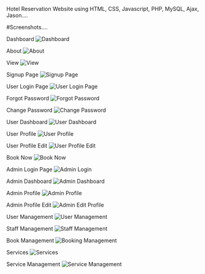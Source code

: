 Hotel Reservation Website using HTML, CSS, Javascript, PHP, MySQL, Ajax, Jason....


#Screenshots....

Dashboard
![Dashboard](https://github.com/YashRohan07/Web-Development-Project/assets/111037103/d5e48d13-d2b2-4d23-8ade-d7b6ae5dff5e)

About
![About](https://github.com/YashRohan07/Web-Development-Project/assets/111037103/50d4f43d-8e7b-4c02-9ede-5edb8c2fa47c)

View
![View](https://github.com/YashRohan07/Web-Development-Project/assets/111037103/ef4e230b-4074-4147-a1a0-e1860fb74edf)

Signup Page
![Signup Page](https://github.com/YashRohan07/Web-Development-Project/assets/111037103/67d7d91a-40b6-4fbc-a57a-42d2850f9c57)

User Login Page
![User Login Page](https://github.com/YashRohan07/Web-Development-Project/assets/111037103/e385cb91-ebb3-4f60-aa15-798f6e57befc)

Forgot Password
![Forgot Password](https://github.com/YashRohan07/Web-Development-Project/assets/111037103/fd08ad97-b41d-4c94-8d74-6d5e1a4ffa70)

Change Password
![Change Password](https://github.com/YashRohan07/Web-Development-Project/assets/111037103/18c05dcc-dfda-45ca-b9b6-89c86d4728d6)

User Dashboard
![User Dashboard](https://github.com/YashRohan07/Web-Development-Project/assets/111037103/db99a166-8011-45d8-93bc-951978eb6f8b)

User Profile
![User Profile](https://github.com/YashRohan07/Web-Development-Project/assets/111037103/0800bb24-169d-4b6b-affe-bb73c87d0551)

User Profile Edit
![User Profile Edit](https://github.com/YashRohan07/Web-Development-Project/assets/111037103/8fcdeec7-3866-47d4-94f5-40ba4b942c00)

Book Now
![Book Now](https://github.com/YashRohan07/Web-Development-Project/assets/111037103/b14cb2a5-6f10-477d-b665-718eae556f05)

Admin Login Page
![Admin Login](https://github.com/YashRohan07/Web-Development-Project/assets/111037103/55d85671-dff2-4e14-9184-d269ba9f6a92)

Admin Dashboard
![Admin Dashboard](https://github.com/YashRohan07/Web-Development-Project/assets/111037103/75d80380-3517-475e-a364-232821b07390)

Admin Profile
![Admin Profile](https://github.com/YashRohan07/Web-Development-Project/assets/111037103/599cb23b-22bd-4638-8bf3-dd8a7953f9c8)

Admin Profile Edit
![Admin Edit Profile](https://github.com/YashRohan07/Web-Development-Project/assets/111037103/cc5ce0fe-d1d8-438f-879f-54256db53a9e)

User Management
![User Management](https://github.com/YashRohan07/Web-Development-Project/assets/111037103/51fde1c3-2f9c-46c5-96ec-8546418e6cbf)

Staff Management
![Staff Management](https://github.com/YashRohan07/Web-Development-Project/assets/111037103/e22cbe4a-4da0-41e3-a6be-9e5ba28f31ba)

Book Management
![Booking Management](https://github.com/YashRohan07/Web-Development-Project/assets/111037103/09cb2a85-2936-40ac-8601-55313c7e3246)

Services
![Services](https://github.com/YashRohan07/Web-Development-Project/assets/111037103/06996e25-ee52-4573-acad-b6f912a5010d)

Service Management
![Service Management](https://github.com/YashRohan07/Web-Development-Project/assets/111037103/014e3c44-0c1f-4139-ad16-7cfd3cc0e7c3)



